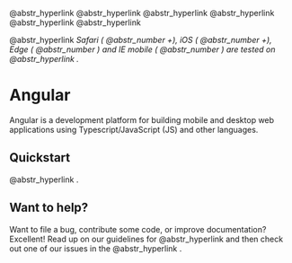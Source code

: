 @abstr_hyperlink @abstr_hyperlink @abstr_hyperlink @abstr_hyperlink @abstr_hyperlink @abstr_hyperlink 

@abstr_hyperlink _Safari ( @abstr_number +), iOS ( @abstr_number +), Edge ( @abstr_number ) and IE mobile ( @abstr_number ) are tested on @abstr_hyperlink ._

# Angular

Angular is a development platform for building mobile and desktop web applications using Typescript/JavaScript (JS) and other languages.

## Quickstart

@abstr_hyperlink .

## Want to help?

Want to file a bug, contribute some code, or improve documentation? Excellent! Read up on our guidelines for @abstr_hyperlink and then check out one of our issues in the @abstr_hyperlink .

